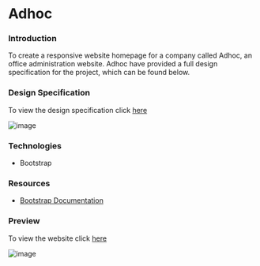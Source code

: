 # Adhoc

### Introduction
To create a responsive website homepage for a company called Adhoc, an office administration website. Adhoc have provided a full design specification for the project, which can be found below.

### Design Specification
To view the design specification click [here](https://raw.githubusercontent.com/MartynM1982/Adhoc/main/Images/adhoc%20design%20spec.png)

![image](https://user-images.githubusercontent.com/77343504/115560515-91419100-a2ac-11eb-9c70-0aed2e445fc4.png)

### Technologies
- Bootstrap

### Resources
- [Bootstrap Documentation](https://getbootstrap.com/docs/4.2/getting-started/introduction/)

### Preview
To view the website click [here](https://martynm1982.github.io/Adhoc/Adhoc.html )

![image](https://user-images.githubusercontent.com/77343504/115709549-420d6600-a369-11eb-8b1e-2991b08ceb39.png)

